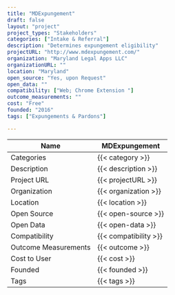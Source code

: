 ```yaml
---
title: "MDExpungement"
draft: false
layout: "project"
project_types: "Stakeholders"
categories: ["Intake & Referral"]
description: "Determines expungement eligibility"
projectURL: "http://www.mdexpungement.com/"
organization: "Maryland Legal Apps LLC"
organizationURL: ""
location: "Maryland"
open_source: "Yes, upon Request"
open_data: ""
compatibility: ["Web; Chrome Extension "]
outcome_measurements: ""
cost: "Free"
founded: "2016"
tags: ["Expungements & Pardons"]

---
```



Name                    |  MDExpungement    
------------------------|----
Categories              | {{< category >}} 
Description             | {{< description >}} 
Project URL             | {{< projectURL >}} 
Organization            | {{< organization >}} 
Location                | {{< location >}} 
Open Source             | {{< open-source >}} 
Open Data               | {{< open-data >}} 
Compatibility           | {{< compatibility >}} 
Outcome Measurements    | {{< outcome >}} 
Cost to User            | {{< cost >}} 
Founded                 | {{< founded >}} 
Tags                    | {{< tags >}} 

